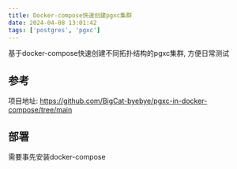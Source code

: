 ```yaml
---
title: Docker-compose快速创建pgxc集群
date: 2024-04-08 13:01:42
tags: ['postgres', 'pgxc']
---
```


基于docker-compose快速创建不同拓扑结构的pgxc集群, 方便日常测试

<!--more-->

## 参考
项目地址: https://github.com/BigCat-byebye/pgxc-in-docker-compose/tree/main

## 部署
需要事先安装docker-compose
